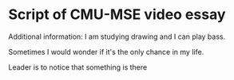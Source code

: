 Script of CMU-MSE video essay
=============================

Additional information: I am studying drawing and I can play bass.

Sometimes I would wonder if it's the only chance in my life.

Leader is to notice that something is there